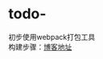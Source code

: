 # todo-
初步使用webpack打包工具  
构建步骤：[博客地址](https://blog.csdn.net/weixin_41892205/article/details/80949601)
